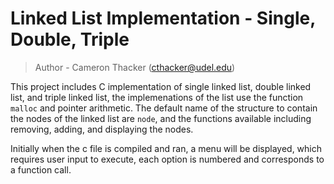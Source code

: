 # Linked List Implementation - Single, Double, Triple
> Author - Cameron Thacker (cthacker@udel.edu)

This project includes C implementation of single linked list, double linked list, and triple linked list, the implemenations of the list use the function `malloc` and pointer arithmetic. The default name of the structure to contain the nodes of the linked list are `node`, and the functions available including removing, adding, and displaying the nodes.

Initially when the c file is compiled and ran, a menu will be displayed, which requires user input to execute, each option is numbered and corresponds to a function call. 
